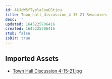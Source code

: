 ```yaml
---
id: AkJcW5fTyplaJoyGStjcu
title: Town_hall_discussion_4 15 21 Resources
desc: ''
updated: 1645225706416
created: 1645225706416
stub: false
isDir: true
---
```

## Imported Assets
- [Town Hall Discussion 4-15-21.jpg](/assets/town-hall-discussion-4-15-21.jpg)
